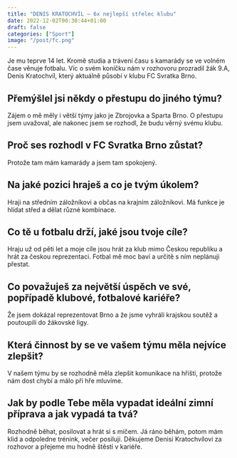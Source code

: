 ```yaml
---
title: "DENIS KRATOCHVÍL – 6x nejlepší střelec klubu"
date: 2022-12-02T00:30:44+01:00
draft: false
categories: ["Sport"]
image: "/post/fc.png"
---
```

Je mu teprve 14 let. Kromě studia a trávení času s kamarády se ve volném čase věnuje fotbalu. Víc o svém koníčku nám v rozhovoru prozradil žák 9.A, Denis Kratochvíl, který aktuálně působí v klubu FC Svratka Brno.

## Přemýšlel jsi někdy o přestupu do jiného týmu?

Zájem o mě měly i větší týmy jako je Zbrojovka a Sparta Brno. O přestupu jsem uvažoval, ale nakonec jsem se rozhodl, že budu věrný svému klubu.

## Proč ses rozhodl v FC Svratka Brno zůstat?

Protože tam mám kamarády a jsem tam spokojený.

## Na jaké pozici hraješ a co je tvým úkolem?

Hraji na středním záložníkovi a občas na krajním záložníkovi. Má funkce je hlídat střed a dělat různé kombinace.

## Co tě u fotbalu drží, jaké jsou tvoje cíle?

Hraju už od pěti let a moje cíle jsou hrát za klub mimo Českou republiku a hrát za českou reprezentaci. Fotbal mě moc baví a určitě s ním neplánuji přestat.

## Co považuješ za největší úspěch ve své, popřípadě klubové, fotbalové kariéře?

Že jsem dokázal reprezentovat Brno a že jsme vyhráli krajskou soutěž a poutoupili do žákovské ligy.

## Která činnost by se ve vašem týmu měla nejvíce zlepšit?

V našem týmu by se rozhodně měla zlepšit komunikace na hřišti, protože nám dost chybí a málo při hře mluvíme.

## Jak by podle Tebe měla vypadat ideální zimní příprava a jak vypadá ta tvá?

Rozhodně běhat, posilovat a hrát si s míčem. Já ráno běhám, potom mám klid a odpoledne trénink, večer posiluji.
Děkujeme Denisi Kratochvílovi za rozhovor a přejeme mu hodně štěstí v kariéře.


